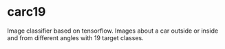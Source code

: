 # carc19
Image classifier based on tensorflow. Images about a car outside or inside and from different angles with 19 target classes.
